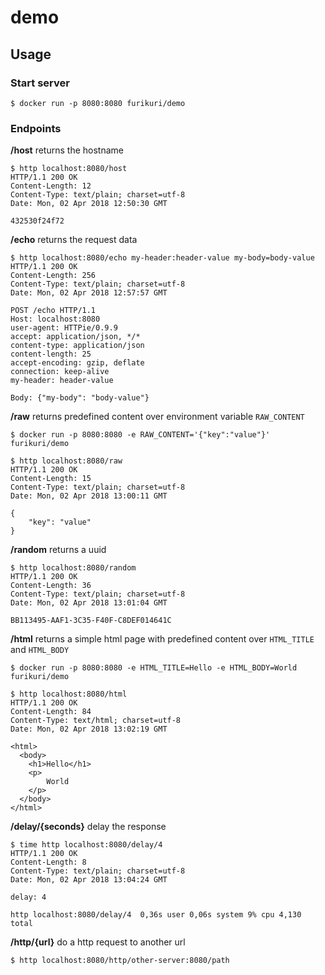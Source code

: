 # demo

## Usage

### Start server

```
$ docker run -p 8080:8080 furikuri/demo
```

### Endpoints

**/host** returns the hostname

```
$ http localhost:8080/host
HTTP/1.1 200 OK
Content-Length: 12
Content-Type: text/plain; charset=utf-8
Date: Mon, 02 Apr 2018 12:50:30 GMT

432530f24f72
```

**/echo** returns the request data

```
$ http localhost:8080/echo my-header:header-value my-body=body-value
HTTP/1.1 200 OK
Content-Length: 256
Content-Type: text/plain; charset=utf-8
Date: Mon, 02 Apr 2018 12:57:57 GMT

POST /echo HTTP/1.1
Host: localhost:8080
user-agent: HTTPie/0.9.9
accept: application/json, */*
content-type: application/json
content-length: 25
accept-encoding: gzip, deflate
connection: keep-alive
my-header: header-value

Body: {"my-body": "body-value"}
```

**/raw** returns predefined content over environment variable `RAW_CONTENT`

```
$ docker run -p 8080:8080 -e RAW_CONTENT='{"key":"value"}' furikuri/demo

$ http localhost:8080/raw
HTTP/1.1 200 OK
Content-Length: 15
Content-Type: text/plain; charset=utf-8
Date: Mon, 02 Apr 2018 13:00:11 GMT

{
    "key": "value"
}
```

**/random** returns a uuid

```
$ http localhost:8080/random
HTTP/1.1 200 OK
Content-Length: 36
Content-Type: text/plain; charset=utf-8
Date: Mon, 02 Apr 2018 13:01:04 GMT

BB113495-AAF1-3C35-F40F-C8DEF014641C
```

**/html** returns a simple html page with predefined content over `HTML_TITLE` and `HTML_BODY`

```
$ docker run -p 8080:8080 -e HTML_TITLE=Hello -e HTML_BODY=World furikuri/demo

$ http localhost:8080/html
HTTP/1.1 200 OK
Content-Length: 84
Content-Type: text/html; charset=utf-8
Date: Mon, 02 Apr 2018 13:02:19 GMT

<html>
  <body>
    <h1>Hello</h1>
    <p>
        World
    </p>
  </body>
</html>
```

**/delay/{seconds}** delay the response

```
$ time http localhost:8080/delay/4
HTTP/1.1 200 OK
Content-Length: 8
Content-Type: text/plain; charset=utf-8
Date: Mon, 02 Apr 2018 13:04:24 GMT

delay: 4

http localhost:8080/delay/4  0,36s user 0,06s system 9% cpu 4,130 total
```

**/http/{url}** do a http request to another url

```
$ http localhost:8080/http/other-server:8080/path
```